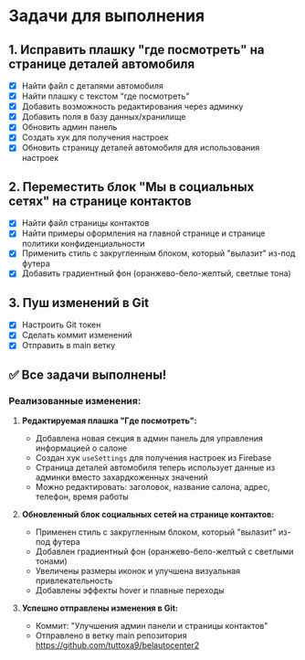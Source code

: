 # Задачи для выполнения

## 1. Исправить плашку "где посмотреть" на странице деталей автомобиля
- [x] Найти файл с деталями автомобиля
- [x] Найти плашку с текстом "где посмотреть"
- [x] Добавить возможность редактирования через админку
- [x] Добавить поля в базу данных/хранилище
- [x] Обновить админ панель
- [x] Создать хук для получения настроек
- [x] Обновить страницу деталей автомобиля для использования настроек

## 2. Переместить блок "Мы в социальных сетях" на странице контактов
- [x] Найти файл страницы контактов
- [x] Найти примеры оформления на главной странице и странице политики конфиденциальности
- [x] Применить стиль с закругленным блоком, который "вылазит" из-под футера
- [x] Добавить градиентный фон (оранжево-бело-желтый, светлые тона)

## 3. Пуш изменений в Git
- [x] Настроить Git токен
- [x] Сделать коммит изменений
- [x] Отправить в main ветку

## ✅ Все задачи выполнены!

### Реализованные изменения:

1. **Редактируемая плашка "Где посмотреть":**
   - Добавлена новая секция в админ панель для управления информацией о салоне
   - Создан хук `useSettings` для получения настроек из Firebase
   - Страница деталей автомобиля теперь использует данные из админки вместо захардкоженных значений
   - Можно редактировать: заголовок, название салона, адрес, телефон, время работы

2. **Обновленный блок социальных сетей на странице контактов:**
   - Применен стиль с закругленным блоком, который "вылазит" из-под футера
   - Добавлен градиентный фон (оранжево-бело-желтый с светлыми тонами)
   - Увеличены размеры иконок и улучшена визуальная привлекательность
   - Добавлены эффекты hover и плавные переходы

3. **Успешно отправлены изменения в Git:**
   - Коммит: "Улучшения админ панели и страницы контактов"
   - Отправлено в ветку main репозитория https://github.com/tuttoxa9/belautocenter2

